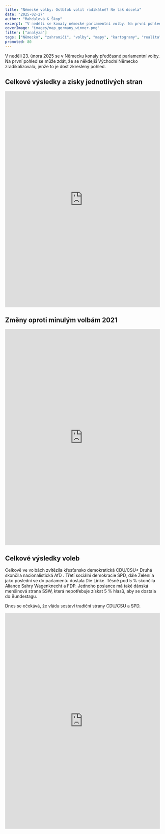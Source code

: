 ```yaml
---
title: "Německé volby: Ostblok volil radikálně? Ne tak docela"
date: "2025-02-27"
author: "Mahdalová & Škop"
excerpt: "V neděli se konaly německé parlamentní volby. Na první pohled se může zdát, že se někdejší Východní Německo zradikalizovalo, jenže to je dost zkreslený pohled."
coverImage: "images/map_germany_winner.png"
filter: ["analýza"]
tags: ["Německo", "zahraničí", "volby", "mapy", "kartogramy", "realita"]
promoted: 80
---
```


V neděli 23. února 2025 se v Německu konaly předčasné parlamentní volby. Na první pohled se může zdát, že se někdejší Východní Německo zradikalizovalo, jenže to je dost zkreslený pohled.

<ScrollyTelling yamlFile="scrollytelling.yaml" />

## Celkové výsledky a zisky jednotlivých stran
<iframe src='https://flo.uri.sh/visualisation/21777958/embed' title='Interactive or visual content' className='flourish-embed-iframe' frameBorder='0' scrolling='no' width="100%" height="700px" allowFullScreen></iframe>

## Změny oproti minulým volbám 2021
<iframe src='https://flo.uri.sh/visualisation/21826097/embed' title='Interactive or visual content' className='flourish-embed-iframe' frameBorder='0' scrolling='no' width="100%" height="700px" allowFullScreen></iframe>

## Celkové výsledky voleb
Celkově ve volbách zvítězila křesťansko demokratická CDU/CSU< Druhá skončila nacionalistická  AfD . Třetí sociální demokracie  SPD, dále  Zelení  a jako poslední se do parlamentu dostala  Die Linke. Těsně pod 5 % skončila Aliance Sahry Wagenknecht a FDP. Jednoho poslance má také dánská menšinová strana SSW, která nepotřebuje získat 5 % hlasů, aby se dostala do Bundestagu.

Dnes se očekává, že vládu sestaví tradiční strany  CDU/CSU  a  SPD.
<iframe src='https://flo.uri.sh/visualisation/21811823/embed' title='Interactive or visual content' className='flourish-embed-iframe' frameBorder='0' scrolling='no' width="100%" height="700px" allowFullScreen></iframe>

